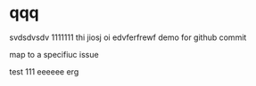 # qqq
svdsdvsdv
1111111
thi jiosj oi
edvferfrewf
demo for github commit

map to a specifiuc issue

test  111
eeeeee
erg
